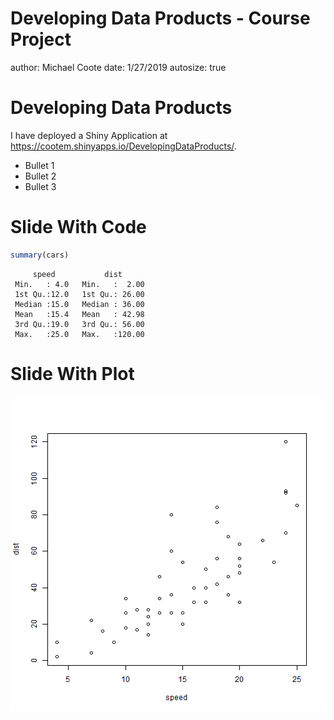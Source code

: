 Developing Data Products - Course Project
========================================================
author: Michael Coote
date: 1/27/2019
autosize: true

Developing Data Products
========================================================

I have deployed a Shiny Application at 
<https://cootem.shinyapps.io/DevelopingDataProducts/>.

- Bullet 1
- Bullet 2
- Bullet 3

Slide With Code
========================================================


```r
summary(cars)
```

```
     speed           dist       
 Min.   : 4.0   Min.   :  2.00  
 1st Qu.:12.0   1st Qu.: 26.00  
 Median :15.0   Median : 36.00  
 Mean   :15.4   Mean   : 42.98  
 3rd Qu.:19.0   3rd Qu.: 56.00  
 Max.   :25.0   Max.   :120.00  
```

Slide With Plot
========================================================

![plot of chunk unnamed-chunk-2](DevelopingDataProducts-figure/unnamed-chunk-2-1.png)
